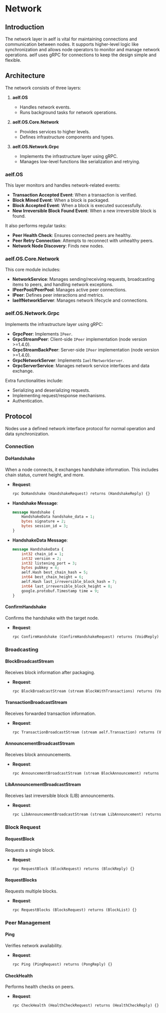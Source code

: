 # Network

## Introduction
The network layer in aelf is vital for maintaining connections and communication between nodes. It supports higher-level logic like synchronization and allows node operators to monitor and manage network operations. aelf uses gRPC for connections to keep the design simple and flexible.

## Architecture
The network consists of three layers:

1. **aelf.OS**
   - Handles network events.
   - Runs background tasks for network operations.

2. **aelf.OS.Core.Network**
   - Provides services to higher levels.
   - Defines infrastructure components and types.

3. **aelf.OS.Network.Grpc**
   - Implements the infrastructure layer using gRPC.
   - Manages low-level functions like serialization and retrying.

### aelf.OS
This layer monitors and handles network-related events:
- **Transaction Accepted Event**: When a transaction is verified.
- **Block Mined Event**: When a block is packaged.
- **Block Accepted Event**: When a block is executed successfully.
- **New Irreversible Block Found Event**: When a new irreversible block is found.

It also performs regular tasks:
- **Peer Health Check**: Ensures connected peers are healthy.
- **Peer Retry Connection**: Attempts to reconnect with unhealthy peers.
- **Network Node Discovery**: Finds new nodes.

### aelf.OS.Core.Network
This core module includes:
- **NetworkService**: Manages sending/receiving requests, broadcasting items to peers, and handling network exceptions.
- **IPeerPool/PeerPool**: Manages active peer connections.
- **IPeer**: Defines peer interactions and metrics.
- **IaelfNetworkServer**: Manages network lifecycle and connections.

### aelf.OS.Network.Grpc
Implements the infrastructure layer using gRPC:
- **GrpcPeer**: Implements `IPeer`.
- **GrpcStreamPeer**: Client-side `IPeer` implementation (node version >=1.4.0).
- **GrpcStreamBackPeer**: Server-side `IPeer` implementation (node version >=1.4.0).
- **GrpcNetworkServer**: Implements `IaelfNetworkServer`.
- **GrpcServerService**: Manages network service interfaces and data exchange.

Extra functionalities include:
- Serializing and deserializing requests.
- Implementing request/response mechanisms.
- Authentication.

## Protocol
Nodes use a defined network interface protocol for normal operation and data synchronization.

### Connection

#### DoHandshake
When a node connects, it exchanges handshake information. This includes chain status, current height, and more.

- **Request**: 
    ```proto
    rpc DoHandshake (HandshakeRequest) returns (HandshakeReply) {}
    ```
- **Handshake Message**:
    ```proto
    message Handshake {
        HandshakeData handshake_data = 1;
        bytes signature = 2;
        bytes session_id = 3;
    }
    ```
- **HandshakeData Message**:
    ```proto
    message HandshakeData {
        int32 chain_id = 1;
        int32 version = 2;
        int32 listening_port = 3;
        bytes pubkey = 4;
        aelf.Hash best_chain_hash = 5;
        int64 best_chain_height = 6;
        aelf.Hash last_irreversible_block_hash = 7;
        int64 last_irreversible_block_height = 8;
        google.protobuf.Timestamp time = 9;
    }
    ```

#### ConfirmHandshake
Confirms the handshake with the target node.
- **Request**:
    ```proto
    rpc ConfirmHandshake (ConfirmHandshakeRequest) returns (VoidReply) {}
    ```

### Broadcasting

#### BlockBroadcastStream
Receives block information after packaging.
- **Request**:
    ```proto
    rpc BlockBroadcastStream (stream BlockWithTransactions) returns (VoidReply) {}
    ```

#### TransactionBroadcastStream
Receives forwarded transaction information.
- **Request**:
    ```proto
    rpc TransactionBroadcastStream (stream aelf.Transaction) returns (VoidReply) {}
    ```

#### AnnouncementBroadcastStream
Receives block announcements.
- **Request**:
    ```proto
    rpc AnnouncementBroadcastStream (stream BlockAnnouncement) returns (VoidReply) {}
    ```

#### LibAnnouncementBroadcastStream
Receives last irreversible block (LIB) announcements.
- **Request**:
    ```proto
    rpc LibAnnouncementBroadcastStream (stream LibAnnouncement) returns (VoidReply) {}
    ```

### Block Request

#### RequestBlock
Requests a single block.
- **Request**:
    ```proto
    rpc RequestBlock (BlockRequest) returns (BlockReply) {}
    ```

#### RequestBlocks
Requests multiple blocks.
- **Request**:
    ```proto
    rpc RequestBlocks (BlocksRequest) returns (BlockList) {}
    ```

### Peer Management

#### Ping
Verifies network availability.
- **Request**:
    ```proto
    rpc Ping (PingRequest) returns (PongReply) {}
    ```

#### CheckHealth
Performs health checks on peers.
- **Request**:
    ```proto
    rpc CheckHealth (HealthCheckRequest) returns (HealthCheckReply) {}
    ```